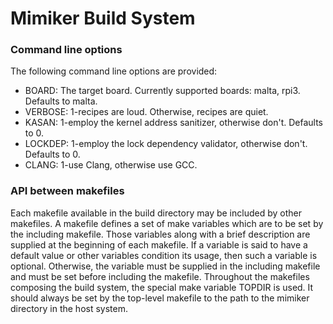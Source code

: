 Mimiker Build System
======================

### Command line options

The following command line options are provided:
- BOARD: The target board. Currently supported boards: malta, rpi3. Defaults to malta.
- VERBOSE: 1-recipes are loud. Otherwise, recipes are quiet.
- KASAN: 1-employ the kernel address sanitizer, otherwise don't. Defaults to 0.
- LOCKDEP: 1-employ the lock dependency validator, otherwise don't. Defaults to 0.
- CLANG: 1-use Clang, otherwise use GCC.

### API between makefiles

Each makefile available in the build directory may be included by other makefiles. A makefile defines a set of make variables which are to be set by the including makefile. Those variables along with a brief description are supplied at the beginning of each makefile. If a variable is said to have a default value or other variables condition its usage, then such a variable is optional. Otherwise, the variable must be supplied in the including makefile and must be set before including the makefile. Throughout the makefiles composing the build system, the special make variable TOPDIR is used. It should always be set by the top-level makefile to the path to the mimiker directory in the host system.
